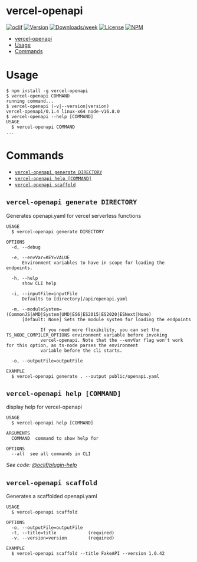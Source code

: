 # vercel-openapi

[![oclif](https://img.shields.io/badge/cli-oclif-brightgreen.svg)](https://oclif.io)
[![Version](https://img.shields.io/npm/v/vercel-openapi.svg)](https://npmjs.org/package/vercel-openapi)
[![Downloads/week](https://img.shields.io/npm/dw/vercel-openapi.svg)](https://npmjs.org/package/vercel-openapi)
[![License](https://img.shields.io/npm/l/vercel-openapi.svg)](https://github.com/Mause/vercel-openapi/blob/master/package.json)
[![NPM](https://nodei.co/npm/vercel-openapi.png)](https://nodei.co/npm/vercel-openapi/)

<!-- toc -->

- [vercel-openapi](#vercel-openapi)
- [Usage](#usage)
- [Commands](#commands)
<!-- tocstop -->

# Usage

<!-- usage -->

```sh-session
$ npm install -g vercel-openapi
$ vercel-openapi COMMAND
running command...
$ vercel-openapi (-v|--version|version)
vercel-openapi/0.1.4 linux-x64 node-v16.8.0
$ vercel-openapi --help [COMMAND]
USAGE
  $ vercel-openapi COMMAND
...
```

<!-- usagestop -->

# Commands

<!-- commands -->

- [`vercel-openapi generate DIRECTORY`](#vercel-openapi-generate-directory)
- [`vercel-openapi help [COMMAND]`](#vercel-openapi-help-command)
- [`vercel-openapi scaffold`](#vercel-openapi-scaffold)

## `vercel-openapi generate DIRECTORY`

Generates openapi.yaml for vercel serverless functions

```
USAGE
  $ vercel-openapi generate DIRECTORY

OPTIONS
  -d, --debug

  -e, --envVar=KEY=VALUE
      Environment variables to have in scope for loading the endpoints.

  -h, --help
      show CLI help

  -i, --inputFile=inputFile
      Defaults to [directory]/api/openapi.yaml

  -m, --moduleSystem=(CommonJS|AMD|System|UMD|ES6|ES2015|ES2020|ESNext|None)
      [default: None] Sets the module system for loading the endpoints

             If you need more flexibility, you can set the TS_NODE_COMPILER_OPTIONS environment variable before invoking
             vercel-openapi. Note that the --envVar flag won't work for this option, as ts-node parses the environment
             variable before the cli starts.

  -o, --outputFile=outputFile

EXAMPLE
  $ vercel-openapi generate . --output public/openapi.yaml
```

## `vercel-openapi help [COMMAND]`

display help for vercel-openapi

```
USAGE
  $ vercel-openapi help [COMMAND]

ARGUMENTS
  COMMAND  command to show help for

OPTIONS
  --all  see all commands in CLI
```

_See code: [@oclif/plugin-help](https://github.com/oclif/plugin-help/blob/v3.2.3/src/commands/help.ts)_

## `vercel-openapi scaffold`

Generates a scaffolded openapi.yaml

```
USAGE
  $ vercel-openapi scaffold

OPTIONS
  -o, --outputFile=outputFile
  -t, --title=title            (required)
  -v, --version=version        (required)

EXAMPLE
  $ vercel-openapi scaffold --title FakeAPI --version 1.0.42
```

<!-- commandsstop -->
